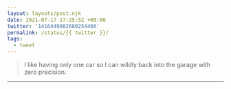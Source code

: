```yaml
---
layout: layouts/post.njk
date: 2021-07-17 17:25:52 +00:00
twitter: '1416449082680254466'
permalink: /status/{{ twitter }}/
tags: 
  - tweet
---
```


> I like having only one car so I can wildly back into the garage with zero precision.

---
